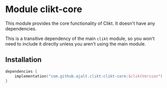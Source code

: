 # Module clikt-core

This module provides the core functionality of Clikt. It doesn't have any dependencies.

This is a transitive dependency of the main `clikt` module, so you won't need to include it directly
unless you aren't using the main module. 

## Installation

```kotlin
dependencies {
    implementation("com.github.ajalt.clikt:clikt-core:$cliktVersion")
}
```
